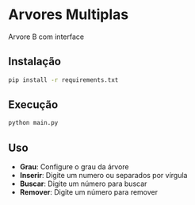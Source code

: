 # Arvores Multiplas
 
 Arvore B com interface

## Instalação

```bash
pip install -r requirements.txt
```

## Execução

```bash
python main.py
```

## Uso

- **Grau**: Configure o grau da árvore
- **Inserir**: Digite um numero ou separados por vírgula
- **Buscar**: Digite um número para buscar
- **Remover**: Digite um número para remover
